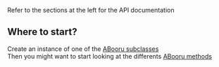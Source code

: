 Refer to the sections at the left for the API documentation

## Where to start?

Create an instance of one of the [ABooru subclasses](http://localhost:8080/api/BooruSharp.Booru.html) \
Then you might want to start looking at the differents [ABooru methods](http://localhost:8080/api/BooruSharp.Booru.ABooru.html#methods)